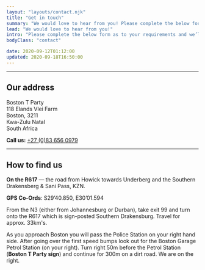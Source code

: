 ```yaml
---
layout: "layouts/contact.njk"
title: "Get in touch"
summary: "We would love to hear from you! Please complete the below form as to your requirements and we’ll get back to you ASAP."
lead: "We would love to hear from you!"
intro: "Please complete the below form as to your requirements and we’ll get back to you ASAP."
bodyClass: "contact"

date: 2020-09-12T01:12:00
updated: 2020-09-18T16:50:00
---
```


---

## Our address

Boston T Party  
118 Elands Vlei Farm  
Boston, 3211  
Kwa-Zulu Natal  
South Africa

**Call us:** <a href="tel:27-83-6560979">+27 (0)83 656 0979</a>

---

## How to find us

**On the R617** &mdash; the road from Howick towards Underberg and the Southern Drakensberg & Sani Pass, KZN.

**GPS Co-Ords**: S29&rsquo;40.850, E30&rsquo;01.594

From the N3 (either from Johannesburg or Durban), take exit 99 and turn onto the R617 which is sign-posted Southern Drakensburg. Travel for approx. 33km's.

As you approach Boston you will pass the Police Station on your right hand side. After going over the first speed bumps look out for the Boston Garage Petrol Station (on your right). Turn right 50m before the Petrol Station (**Boston T Party sign**) and continue for 300m on a dirt road. We are on the right.
